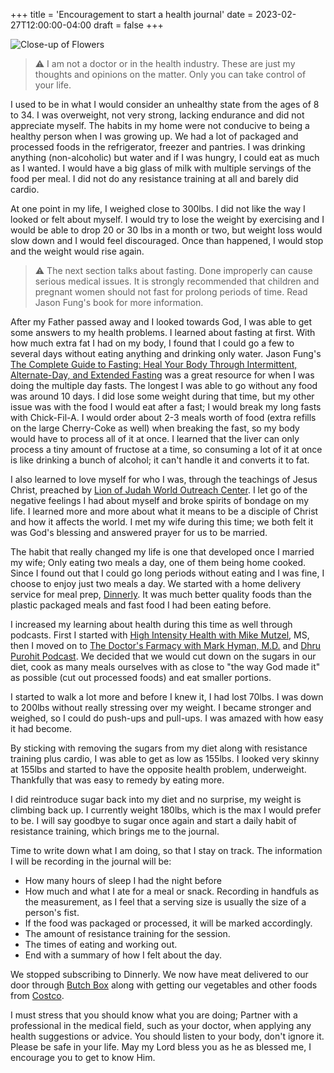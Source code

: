 +++
title = 'Encouragement to start a health journal'
date = 2023-02-27T12:00:00-04:00
draft = false
+++

![Close-up of Flowers](/images/blogs/pexels-pixabay-256443.jpg "Close-up of Flowers: https://www.pexels.com/photo/close-up-of-flowers-256443/")

>⚠️ I am not a doctor or in the health industry. These are just my thoughts and opinions on the matter. Only you can take control of your life.

I used to be in what I would consider an unhealthy state from the ages of 8 to 34. I was overweight, not very strong, lacking endurance and did not appreciate myself. The habits in my home were not conducive to being a healthy person when I was growing up. We had a lot of packaged and processed foods in the refrigerator, freezer and pantries. I was drinking anything (non-alcoholic) but water and if I was hungry, I could eat as much as I wanted. I would have a big glass of milk with multiple servings of the food per meal. I did not do any resistance training at all and barely did cardio.

At one point in my life, I weighed close to 300lbs. I did not like the way I looked or felt about myself. I would try to lose the weight by exercising and I would be able to drop 20 or 30 lbs in a month or two, but weight loss would slow down and I would feel discouraged. Once than happened, I would stop and the weight would rise again.

>⚠️ The next section talks about fasting. Done improperly can cause serious medical issues. It is strongly recommended that children and pregnant women should not fast for prolong periods of time. Read Jason Fung's book for more information.

After my Father passed away and I looked towards God, I was able to get some answers to my health problems. I learned about fasting at first. With how much extra fat I had on my body, I found that I could go a few to several days without eating anything and drinking only water. Jason Fung's [The Complete Guide to Fasting: Heal Your Body Through Intermittent, Alternate-Day, and Extended Fasting](https://www.goodreads.com/book/show/32670670-the-complete-guide-to-fasting) was a great resource for when I was doing the multiple day fasts. The longest I was able to go without any food was around 10 days. I did lose some weight during that time, but my other issue was with the food I would eat after a fast; I would break my long fasts with Chick-Fil-A. I would order about 2-3 meals worth of food (extra refills on the large Cherry-Coke as well) when breaking the fast, so my body would have to process all of it at once. I learned that the liver can only process a tiny amount of fructose at a time, so consuming a lot of it at once is like drinking a bunch of alcohol; it can't handle it and converts it to fat.

I also learned to love myself for who I was, through the teachings of Jesus Christ, preached by [Lion of Judah World Outreach Center](https://lionofjudahtoledo.org). I let go of the negative feelings I had about myself and broke spirits of bondage on my life. I learned more and more about what it means to be a disciple of Christ and how it affects the world. I met my wife during this time; we both felt it was God's blessing and answered prayer for us to be married.

The habit that really changed my life is one that developed once I married my wife; Only eating two meals a day, one of them being home cooked. Since I found out that I could go long periods without eating and I was fine, I choose to enjoy just two meals a day. We started with a home delivery service for meal prep, [Dinnerly](https://dinnerly.com). It was much better quality foods than the plastic packaged meals and fast food I had been eating before.

I increased my learning about health during this time as well through podcasts. First I started with [High Intensity Health with Mike Mutzel](https://highintensityhealth.libsyn.com/rss), MS, then I moved on to [The Doctor's Farmacy with Mark Hyman, M.D.](https://feed.pippa.io/public/shows/5aecaca3a15c2dd12887881a) and [Dhru Purohit Podcast](https://feed.pippa.io/public/shows/5aef7da96eb47cc259946be7). We decided that we would cut down on the sugars in our diet, cook as many meals ourselves with as close to "the way God made it" as possible (cut out processed foods) and eat smaller portions.

I started to walk a lot more and before I knew it, I had lost 70lbs. I was down to 200lbs without really stressing over my weight. I became stronger and weighed, so I could do push-ups and pull-ups. I was amazed with how easy it had become.

By sticking with removing the sugars from my diet along with resistance training plus cardio, I was able to get as low as 155lbs. I looked very skinny at 155lbs and started to have the opposite health problem, underweight. Thankfully that was easy to remedy by eating more.

I did reintroduce sugar back into my diet and no surprise, my weight is climbing back up. I currently weight 180lbs, which is the max I would prefer to be. I will say goodbye to sugar once again and start a daily habit of resistance training, which brings me to the journal.

Time to write down what I am doing, so that I stay on track. The information I will be recording in the journal will be:

* How many hours of sleep I had the night before
* How much and what I ate for a meal or snack. Recording in handfuls as the measurement, as I feel that a serving size is usually the size of a person's fist.
* If the food was packaged or processed, it will be marked accordingly.
* The amount of resistance training for the session.
* The times of eating and working out.
* End with a summary of how I felt about the day.

We stopped subscribing to Dinnerly.  We now have meat delivered to our door through [Butch Box](https://www.butcherbox.com) along with getting our vegetables and other foods from [Costco](https://www.costco.com).

I must stress that you should know what you are doing; Partner with a professional in the medical field, such as your doctor, when applying any health suggestions or advice. You should listen to your body, don't ignore it. Please be safe in your life. May my Lord bless you as he as blessed me, I encourage you to get to know Him.
